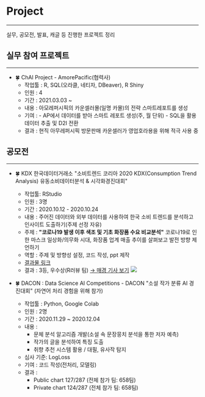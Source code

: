 # Project
---
실무, 공모전, 발표, 캐글 등 진행한 프로젝트 정리

## 실무 참여 프로젝트
---
- 🍀 ChAI Project  - AmorePacific(협력사)
  - 작업툴 : R, SQL(오라클, 네티자, DBeaver), R Shiny
  - 인원 : 4
  - 기간 : 2021.03.03 ~  
  - 내용 : 아모레퍼시픽의 카운셀러몰(일명 카몰)의 전략 스마트레포트를 생성
  - 기여 : - AP에서 데이터를 받아 스마트 레포트 생성(주, 월 단위)
           - SQL을 활용 데이터 추출 및 D2I 전환
  - 결과 : 현직 아무레퍼시픽 방문판매 카운셀러가 영업호라용을 위해 적극 사용 중 


## 공모전  
---
- 🍀 KDX 한국데이터거래소 "소비트렌드 코리아 2020 KDX(Consumption Trend Analysis) 유동소비데이터분석 & 시각화경진대회"
  + 작업툴: RStudio 
  + 인원 : 3명 
  + 기간 : 2020.10.12 - 2020.10.24
  + 내용 : 주어진 데이터와 외부 데이터를 사용하여 한국 소비 트렌드를 분석하고 인사이트 도출하기(주제 선정 자유)  
  + 주제 : **"코로나19 발생 이후 색조 및 기초 화장품 수요 비교분석"**
            코로나19로 인한 마스크 일상화/의무화 시대, 화장품 업계 매출 추이를 살펴보고 발전 방향 제언하기
  + 역할 : 주제 및 방향성 설정, 코드 작성, ppt 제작           
  + [결과물 링크](KDX_project/README.md)
  + 결과 : 3등, 우수상(R러뷰 팀) [→ 매경 기사 보기](https://www.mk.co.kr/news/it/view/2020/11/1187287/)
  ![](image/)
  
- 🍀 DACON : Data Science AI Competitions - DACON "소설 작가 분류 AI 경진대회"
  (자연어 처리 경험을 위해 참가) 
  - 작업툴 : Python, Google Colab
  - 인원 : 2명
  - 기간 : 2020.11.29 ~ 2020.12.04 
  - 내용 : 
    + 문체 분석 알고리즘 개발(소설 속 문장뭉치 분석을 통한 저자 예측)
    + 작가의 글을 분석하여 특징 도출
    + 취향 추천 시스템 활용 / 대필, 유사작 탐지
  - 심사 기준: LogLoss  
  - 기여 : 코드 작성(전처리, 모델링) 
  - 결과 : 
    + Public chart 127/287 (전체 참가 팀: 658팀) 
    + Private chart 124/287 (전체 참가 팀: 658팀)

